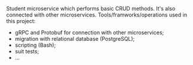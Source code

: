 Student microservice which performs basic CRUD methods. It's also connected with other microservices.
Tools/framworks/operations used in this project: 
- gRPC and Protobuf for connection with other microservices;
- migration with relational database (PostgreSQL);
- scripting (Bash);
- suit tests;
- ...
